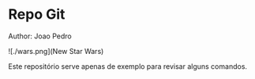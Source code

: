 # Repo Git

Author: Joao Pedro

![./wars.png](New Star Wars)

Este repositório serve apenas de exemplo para revisar alguns comandos.
